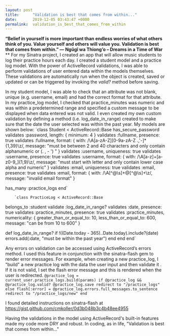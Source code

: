 ```yaml
---
layout: post
title:      "Validation is best that comes from within..."
date:       2019-12-05 03:43:47 +0000
permalink:  validation_is_best_that_comes_from_within
---
```


**“Belief in yourself is more important than endless worries of what others think of you. Value yourself and others will value you. Validation is best that comes from within.” ― Ngũgĩ wa Thiong’o – Dreams in a Time of War**
**
For my Sinatra project, I created an app that will allow music students to log their practice hours each day.  I created a student model and a practice log model.  With the power of ActiveRecord validations, I was able to perform validations of user entered data within the models themselves. These validations are automatically run when the object is created, saved or updated or can be triggered by invoking the *valid?* method before saving.

In my student model, I was able to check that an attribute was not blank, unique (e.g. username, email) and had the correct format for that attribute. In my practice_log model, I checked that practice_minutes was numeric and was within a predetermined range and specified a custom message to be displayed when data entered was not valid. I even created my own custom validation by defining a method (i.e. log_date_in_range) created to make sure that the date the user selected was within the past year.  My models are shown below:
`class Student < ActiveRecord::Base
  has_secure_password
  validates :password, length: { minimum: 4 }
  validates :fullname, presence: true
  validates :fullname, format: { with: /\A[a-zA-Z][0-9a-zA-Z .,'-]*{1,39}\z/,
                        message: "must be between 2 and 40 characters and only contain alphanumeric or (. , - ') " }
  validates :username, uniqueness: true
  validates :username, presence: true
  validates :username, format: { with: /\A[a-z]+[a-z0-9_]{1,9}\z/,
                        message: "must start with letter and only contain lower case alpha and numeric" }
  validates :email, uniqueness: true
  validates :email, presence: true
  validates :email, format: { with: /\A[^@\s]+@[^@\s]+\z/,
                        message: "invalid email format" }
  
  has_many :practice_logs
    end`
		
		`class PracticeLog < ActiveRecord::Base
  belongs_to :student
  validate :log_date_in_range?
  validates :date, presence: true
  validates :practice_minutes, presence: true
  validates :practice_minutes, numericality: { greater_than_or_equal_to: 10, less_than_or_equal_to: 600,
                                                message: "can be from 10 to 600" }

  def log_date_in_range?
    if !((Date.today - 365)..Date.today).include?(date)
      errors.add(:date, "must be within the past year")
    end
  end
end`

 Any errors on validation can be accessed using ActiveRecord’s errors method. I used this feature in conjunction with  the sinatra-flash gem to render error messages.  For example, when creating a new practice_log, I  "build" a new practice log with the data the user input and then validate it .  If it is not valid, I set the flash error message and this is rendered when the user is redirected. 
 `@practice_log = current_user.practice_logs.build(params)
            if @practice_log && @practice_log.valid?
                @practice_log.save
                redirect to "/practice_logs"
            else
                flash[:error] = @practice_log.errors.full_messages.to_sentence
                redirect to "/practice_logs/new"
            end`
 
 I found detailed instructions on sinatra-flash at  https://gist.github.com/cmkoller/0d3b048b3c4b48ee4955


Having the validations in the model using ActiveRecord's built-in features made my code more DRY and robust. In coding, as in life, "Validation is best that comes from within…"




